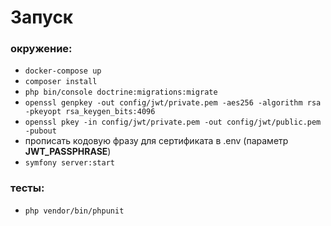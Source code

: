 # Запуск

### окружение:
- `docker-compose up`
- `composer install`
- `php bin/console doctrine:migrations:migrate`
- `openssl genpkey -out config/jwt/private.pem -aes256 -algorithm rsa -pkeyopt rsa_keygen_bits:4096`
- `openssl pkey -in config/jwt/private.pem -out config/jwt/public.pem -pubout`
- прописать кодовую фразу для сертификата в .env (параметр **JWT_PASSPHRASE**)
- `symfony server:start`

### тесты:
- `php vendor/bin/phpunit`
